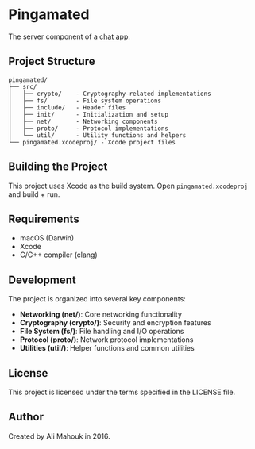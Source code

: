 # Pingamated

The server component of a [chat app](https://github.com/alimahouk/pingamate-ios).

## Project Structure

```text
pingamated/
├── src/
│   ├── crypto/    - Cryptography-related implementations
│   ├── fs/        - File system operations
│   ├── include/   - Header files
│   ├── init/      - Initialization and setup
│   ├── net/       - Networking components
│   ├── proto/     - Protocol implementations
│   └── util/      - Utility functions and helpers
└── pingamated.xcodeproj/ - Xcode project files
```

## Building the Project

This project uses Xcode as the build system. Open `pingamated.xcodeproj` and build + run.

## Requirements

- macOS (Darwin)
- Xcode
- C/C++ compiler (clang)

## Development

The project is organized into several key components:

- **Networking (net/)**: Core networking functionality
- **Cryptography (crypto/)**: Security and encryption features
- **File System (fs/)**: File handling and I/O operations
- **Protocol (proto/)**: Network protocol implementations
- **Utilities (util/)**: Helper functions and common utilities

## License

This project is licensed under the terms specified in the LICENSE file.

## Author

Created by Ali Mahouk in 2016.
